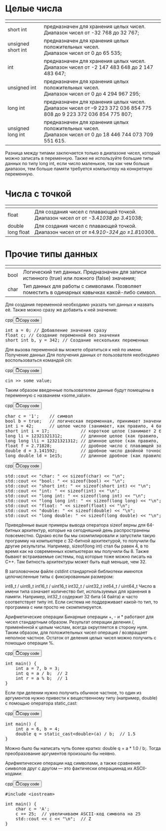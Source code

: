 <h1>Целые числа</h1>
<table>
<thead>
<tr>
<th></th>
<th></th>
</tr>
</thead>
<tbody>
<tr>
<td>short int</td>
<td>предназначен для хранения целых чисел.<br>Диапазон чисел от -32 768 до 32 767;</td>
</tr>
<tr>
<td>unsigned short int</td>
<td>предназначен для хранения целых положительных чисел.<br>Диапазон чисел от 0 до 65 535;</td>
</tr>
<tr>
<td>int</td>
<td>предназначен для хранения целых чисел.<br>Диапазон чисел от -2 147 483 648 до 2 147 483 647;</td>
</tr>
<tr>
<td>unsigned int</td>
<td>предназначен для хранения целых положительных чисел.<br>Диапазон чисел от 0 до 4 294 967 295;</td>
</tr>
<tr>
<td>long int</td>
<td>предназначен для хранения целых чисел.<br>Диапазон чисел от –9 223 372 036 854 775 808 до 9 223 372 036 854 775 807;</td>
</tr>
<tr>
<td>unsigned long int</td>
<td>предназначен для хранения целых положительных чисел.<br>Диапазон чисел от 0 до 18 446 744 073 709 551 615.</td>
</tr>
</tbody>
</table>
<p>Разница между типами заключается только в диапазоне чисел, который можно записать в переменную. 
Также не используйте большие типы данных по типу long int, если число маленькое, 
так как чем больше диапазон, тем больше памяти требуется компьютеру на конкретную переменную.</p>
<h1>Числа с точкой</h1>
<table>
<thead>
<tr>
<th></th>
<th></th>
</tr>
</thead>
<tbody>
<tr>
<td>float</td>
<td>Для создания чисел с плавающей точкой.<br>Диапазон чисел от от -3.4<em>1038 до 3.4</em>1038;</td>
</tr>
<tr>
<td>double<br>long float</td>
<td>Для создания чисел с плавающей точкой.<br>Диапазон чисел от от ±4.9<em>10-324 до ±1.8</em>10308.</td>
</tr>
</tbody>
</table>
<h1>Прочие типы данных</h1>
<table>
<thead>
<tr>
<th></th>
<th></th>
</tr>
</thead>
<tbody>
<tr>
<td>bool</td>
<td>Логический тип данных. Предназначен для записи истинного (true) или ложного (false) значения;</td>
</tr>
<tr>
<td>char</td>
<td>Тип данных для работы с символами. Позволяет поместить в одинарных кавычках какой-либо символ.</td>
</tr>
</tbody>
</table>
<p>Для создания переменной необходимо указать тип данных и назвать её.
Также можно сразу же добавить к ней значение:</p>
<div class="code-element"><div class="lang-line"><text>cpp</text><button class="copy-button" id="code620b" onclick="copyCode(code620, code620b)"><svg stroke="currentColor" fill="none" stroke-width="2" viewBox="0 0 24 24" stroke-linecap="round" stroke-linejoin="round" class="h-4 w-4" height="1em" width="1em" xmlns="http://www.w3.org/2000/svg"><path d="M16 4h2a2 2 0 0 1 2 2v14a2 2 0 0 1-2 2H6a2 2 0 0 1-2-2V6a2 2 0 0 1 2-2h2"></path><rect x="8" y="2" width="8" height="4" rx="1" ry="1"></rect></svg><text>Copy code</text></button></div><div class="code" id="code620"><div class="highlight"><pre><span></span><span class="kt">int</span><span class="w"> </span><span class="n">a</span><span class="w"> </span><span class="o">=</span><span class="w"> </span><span class="mi">0</span><span class="p">;</span><span class="w"> </span><span class="c1">// Добавление значения сразу</span>
<span class="kt">float</span><span class="w"> </span><span class="n">c</span><span class="p">;</span><span class="w"> </span><span class="c1">// Создание переменной без значения</span>
<span class="kt">short</span><span class="w"> </span><span class="kt">int</span><span class="w"> </span><span class="n">b</span><span class="p">,</span><span class="w"> </span><span class="n">y</span><span class="w"> </span><span class="o">=</span><span class="w"> </span><span class="mi">342</span><span class="p">;</span><span class="w"> </span><span class="c1">// Создание нескольких переменных</span>
</pre></div></div></div>

<p>Для вызова переменной вы можете обратиться к ней по имени.
Получение данных
Для получения данных от пользователя необходимо воспользоваться командой cin:</p>
<div class="code-element"><div class="lang-line"><text>cpp</text><button class="copy-button" id="code621b" onclick="copyCode(code621, code621b)"><svg stroke="currentColor" fill="none" stroke-width="2" viewBox="0 0 24 24" stroke-linecap="round" stroke-linejoin="round" class="h-4 w-4" height="1em" width="1em" xmlns="http://www.w3.org/2000/svg"><path d="M16 4h2a2 2 0 0 1 2 2v14a2 2 0 0 1-2 2H6a2 2 0 0 1-2-2V6a2 2 0 0 1 2-2h2"></path><rect x="8" y="2" width="8" height="4" rx="1" ry="1"></rect></svg><text>Copy code</text></button></div><div class="code" id="code621"><div class="highlight"><pre><span></span><span class="n">cin</span><span class="w"> </span><span class="o">&gt;&gt;</span><span class="w"> </span><span class="n">some_value</span><span class="p">;</span>
</pre></div></div></div>

<p>Таким образом введенные пользователем данные будут помещены в переменную с названием «some_value».</p>
<div class="code-element"><div class="lang-line"><text>cpp</text><button class="copy-button" id="code622b" onclick="copyCode(code622, code622b)"><svg stroke="currentColor" fill="none" stroke-width="2" viewBox="0 0 24 24" stroke-linecap="round" stroke-linejoin="round" class="h-4 w-4" height="1em" width="1em" xmlns="http://www.w3.org/2000/svg"><path d="M16 4h2a2 2 0 0 1 2 2v14a2 2 0 0 1-2 2H6a2 2 0 0 1-2-2V6a2 2 0 0 1 2-2h2"></path><rect x="8" y="2" width="8" height="4" rx="1" ry="1"></rect></svg><text>Copy code</text></button></div><div class="code" id="code622"><div class="highlight"><pre><span></span><span class="kt">char</span><span class="w"> </span><span class="n">c</span><span class="w"> </span><span class="o">=</span><span class="w"> </span><span class="sc">&#39;1&#39;</span><span class="p">;</span><span class="w">    </span><span class="c1">// символ</span>
<span class="kt">bool</span><span class="w"> </span><span class="n">b</span><span class="w"> </span><span class="o">=</span><span class="w"> </span><span class="nb">true</span><span class="p">;</span><span class="w">   </span><span class="c1">// логическая переменная, принимает значения false и true</span>
<span class="kt">int</span><span class="w"> </span><span class="n">i</span><span class="w"> </span><span class="o">=</span><span class="w"> </span><span class="mi">42</span><span class="p">;</span><span class="w">      </span><span class="c1">// целое число (занимает, как правило, 4 байта)</span>
<span class="kt">short</span><span class="w"> </span><span class="kt">int</span><span class="w"> </span><span class="n">i</span><span class="w"> </span><span class="o">=</span><span class="w"> </span><span class="mi">17</span><span class="p">;</span><span class="w">            </span><span class="c1">// короткое целое (занимает 2 байта)</span>
<span class="kt">long</span><span class="w"> </span><span class="n">li</span><span class="w"> </span><span class="o">=</span><span class="w"> </span><span class="mi">12321321312</span><span class="p">;</span><span class="w">       </span><span class="c1">// длинное целое (как правило, 8 байт)</span>
<span class="kt">long</span><span class="w"> </span><span class="kt">long</span><span class="w"> </span><span class="n">lli</span><span class="w"> </span><span class="o">=</span><span class="w"> </span><span class="mi">12321321312</span><span class="p">;</span><span class="w"> </span><span class="c1">// длинное целое (как правило, 16 байт)</span>
<span class="kt">float</span><span class="w"> </span><span class="n">f</span><span class="w"> </span><span class="o">=</span><span class="w"> </span><span class="mf">2.71828</span><span class="p">;</span><span class="w">           </span><span class="c1">// дробное число с плавающей запятой (4 байта)</span>
<span class="kt">double</span><span class="w"> </span><span class="n">d</span><span class="w"> </span><span class="o">=</span><span class="w"> </span><span class="mf">3.141592</span><span class="p">;</span><span class="w">         </span><span class="c1">// дробное число двойной точности (8 байт)</span>
<span class="kt">long</span><span class="w"> </span><span class="kt">double</span><span class="w"> </span><span class="n">ld</span><span class="w"> </span><span class="o">=</span><span class="w"> </span><span class="mf">1e15</span><span class="p">;</span><span class="w">       </span><span class="c1">// длинное дробное (как правило, 16 байт)</span>
</pre></div></div></div>

<div class="code-element"><div class="lang-line"><text>cpp</text><button class="copy-button" id="code623b" onclick="copyCode(code623, code623b)"><svg stroke="currentColor" fill="none" stroke-width="2" viewBox="0 0 24 24" stroke-linecap="round" stroke-linejoin="round" class="h-4 w-4" height="1em" width="1em" xmlns="http://www.w3.org/2000/svg"><path d="M16 4h2a2 2 0 0 1 2 2v14a2 2 0 0 1-2 2H6a2 2 0 0 1-2-2V6a2 2 0 0 1 2-2h2"></path><rect x="8" y="2" width="8" height="4" rx="1" ry="1"></rect></svg><text>Copy code</text></button></div><div class="code" id="code623"><div class="highlight"><pre><span></span><span class="n">std</span><span class="o">::</span><span class="n">cout</span><span class="w"> </span><span class="o">&lt;&lt;</span><span class="w"> </span><span class="s">&quot;char: &quot;</span><span class="w"> </span><span class="o">&lt;&lt;</span><span class="w"> </span><span class="k">sizeof</span><span class="p">(</span><span class="kt">char</span><span class="p">)</span><span class="w"> </span><span class="o">&lt;&lt;</span><span class="w"> </span><span class="s">&quot;</span><span class="se">\n</span><span class="s">&quot;</span><span class="p">;</span><span class="w">                 </span><span class="c1">//  1</span>
<span class="n">std</span><span class="o">::</span><span class="n">cout</span><span class="w"> </span><span class="o">&lt;&lt;</span><span class="w"> </span><span class="s">&quot;bool: &quot;</span><span class="w"> </span><span class="o">&lt;&lt;</span><span class="w"> </span><span class="k">sizeof</span><span class="p">(</span><span class="kt">bool</span><span class="p">)</span><span class="w"> </span><span class="o">&lt;&lt;</span><span class="w"> </span><span class="s">&quot;</span><span class="se">\n</span><span class="s">&quot;</span><span class="p">;</span><span class="w">                 </span><span class="c1">//  1</span>
<span class="n">std</span><span class="o">::</span><span class="n">cout</span><span class="w"> </span><span class="o">&lt;&lt;</span><span class="w"> </span><span class="s">&quot;short int: &quot;</span><span class="w"> </span><span class="o">&lt;&lt;</span><span class="w"> </span><span class="k">sizeof</span><span class="p">(</span><span class="kt">short</span><span class="w"> </span><span class="kt">int</span><span class="p">)</span><span class="w"> </span><span class="o">&lt;&lt;</span><span class="w"> </span><span class="s">&quot;</span><span class="se">\n</span><span class="s">&quot;</span><span class="p">;</span><span class="w">       </span><span class="c1">//  2 (по стандарту &gt;= 2)</span>
<span class="n">std</span><span class="o">::</span><span class="n">cout</span><span class="w"> </span><span class="o">&lt;&lt;</span><span class="w"> </span><span class="s">&quot;int: &quot;</span><span class="w"> </span><span class="o">&lt;&lt;</span><span class="w"> </span><span class="k">sizeof</span><span class="p">(</span><span class="kt">int</span><span class="p">)</span><span class="w"> </span><span class="o">&lt;&lt;</span><span class="w"> </span><span class="s">&quot;</span><span class="se">\n</span><span class="s">&quot;</span><span class="p">;</span><span class="w">                   </span><span class="c1">//  4 (по стандарту &gt;= 2)</span>
<span class="n">std</span><span class="o">::</span><span class="n">cout</span><span class="w"> </span><span class="o">&lt;&lt;</span><span class="w"> </span><span class="s">&quot;long int: &quot;</span><span class="w"> </span><span class="o">&lt;&lt;</span><span class="w"> </span><span class="k">sizeof</span><span class="p">(</span><span class="kt">long</span><span class="w"> </span><span class="kt">int</span><span class="p">)</span><span class="w"> </span><span class="o">&lt;&lt;</span><span class="w"> </span><span class="s">&quot;</span><span class="se">\n</span><span class="s">&quot;</span><span class="p">;</span><span class="w">         </span><span class="c1">//  8 (по стандарту &gt;= 4)</span>
<span class="n">std</span><span class="o">::</span><span class="n">cout</span><span class="w"> </span><span class="o">&lt;&lt;</span><span class="w"> </span><span class="s">&quot;long long int: &quot;</span><span class="w"> </span><span class="o">&lt;&lt;</span><span class="w"> </span><span class="k">sizeof</span><span class="p">(</span><span class="kt">long</span><span class="w"> </span><span class="kt">long</span><span class="p">)</span><span class="w"> </span><span class="o">&lt;&lt;</span><span class="w"> </span><span class="s">&quot;</span><span class="se">\n</span><span class="s">&quot;</span><span class="p">;</span><span class="w">   </span><span class="c1">//  8 (по стандарту &gt;= 8)</span>
<span class="n">std</span><span class="o">::</span><span class="n">cout</span><span class="w"> </span><span class="o">&lt;&lt;</span><span class="w"> </span><span class="s">&quot;float: &quot;</span><span class="w"> </span><span class="o">&lt;&lt;</span><span class="w"> </span><span class="k">sizeof</span><span class="p">(</span><span class="kt">float</span><span class="p">)</span><span class="w"> </span><span class="o">&lt;&lt;</span><span class="w"> </span><span class="s">&quot;</span><span class="se">\n</span><span class="s">&quot;</span><span class="p">;</span><span class="w">               </span><span class="c1">//  4</span>
<span class="n">std</span><span class="o">::</span><span class="n">cout</span><span class="w"> </span><span class="o">&lt;&lt;</span><span class="w"> </span><span class="s">&quot;double: &quot;</span><span class="w"> </span><span class="o">&lt;&lt;</span><span class="w"> </span><span class="k">sizeof</span><span class="p">(</span><span class="kt">double</span><span class="p">)</span><span class="w"> </span><span class="o">&lt;&lt;</span><span class="w"> </span><span class="s">&quot;</span><span class="se">\n</span><span class="s">&quot;</span><span class="p">;</span><span class="w">             </span><span class="c1">//  8</span>
<span class="n">std</span><span class="o">::</span><span class="n">cout</span><span class="w"> </span><span class="o">&lt;&lt;</span><span class="w"> </span><span class="s">&quot;long double: &quot;</span><span class="w"> </span><span class="o">&lt;&lt;</span><span class="w"> </span><span class="k">sizeof</span><span class="p">(</span><span class="kt">long</span><span class="w"> </span><span class="kt">double</span><span class="p">)</span><span class="w"> </span><span class="o">&lt;&lt;</span><span class="w"> </span><span class="s">&quot;</span><span class="se">\n</span><span class="s">&quot;</span><span class="p">;</span><span class="w">   </span><span class="c1">// 16</span>
</pre></div></div></div>

<p>Приведённые выше примеры вывода оператора sizeof верны для 64-битных архитектур, которые на сегодняшний день распространены повсеместно. 
Однако если бы мы скомпилировали и запустили такую программу на компьютере с 32-битной архитектурой, то получили бы другие результаты. 
Например, sizeof(long int) стал бы равен 4, в то время как на современных компьютерах мы получили бы 8. 
Также бывают встраиваемые системы, под которые тоже можно писать на С++. Там битность архитектуры может быть ещё меньше, чем 32.</p>
<p>В заголовочном файле cstdint стандартной библиотеки имеются целочисленные типы с фиксированным размером:</p>
<p>int8_t / uint8_t
int16_t / uint16_t
int32_t / uint32_t
int64_t / uint64_t
Число в имени типа означает количество бит, используемых для хранения в памяти. 
Например, int32_t содержит 32 бита (4 байта) и часто соответствует типу int. 
Если система не поддерживает какой-то тип, то программа с ним просто не скомпилируется.</p>
<p>Арифметические операции
Бинарные операции +, - и * работают для чисел стандартным образом. 
Результат операции деления /, применённой к целым числам, всегда округляется в сторону нуля. 
Таким образом, для положительных чисел операция / возвращает неполное частное. 
Остаток от деления целых чисел можно получить с помощью операции %.</p>
<div class="code-element"><div class="lang-line"><text>cpp</text><button class="copy-button" id="code624b" onclick="copyCode(code624, code624b)"><svg stroke="currentColor" fill="none" stroke-width="2" viewBox="0 0 24 24" stroke-linecap="round" stroke-linejoin="round" class="h-4 w-4" height="1em" width="1em" xmlns="http://www.w3.org/2000/svg"><path d="M16 4h2a2 2 0 0 1 2 2v14a2 2 0 0 1-2 2H6a2 2 0 0 1-2-2V6a2 2 0 0 1 2-2h2"></path><rect x="8" y="2" width="8" height="4" rx="1" ry="1"></rect></svg><text>Copy code</text></button></div><div class="code" id="code624"><div class="highlight"><pre><span></span><span class="kt">int</span><span class="w"> </span><span class="nf">main</span><span class="p">()</span><span class="w"> </span><span class="p">{</span>
<span class="w">    </span><span class="kt">int</span><span class="w"> </span><span class="n">a</span><span class="w"> </span><span class="o">=</span><span class="w"> </span><span class="mi">7</span><span class="p">,</span><span class="w"> </span><span class="n">b</span><span class="w"> </span><span class="o">=</span><span class="w"> </span><span class="mi">3</span><span class="p">;</span>
<span class="w">    </span><span class="kt">int</span><span class="w"> </span><span class="n">q</span><span class="w"> </span><span class="o">=</span><span class="w"> </span><span class="n">a</span><span class="w"> </span><span class="o">/</span><span class="w"> </span><span class="n">b</span><span class="p">;</span><span class="w">  </span><span class="c1">// 2</span>
<span class="w">    </span><span class="kt">int</span><span class="w"> </span><span class="n">r</span><span class="w"> </span><span class="o">=</span><span class="w"> </span><span class="n">a</span><span class="w"> </span><span class="o">%</span><span class="w"> </span><span class="n">b</span><span class="p">;</span><span class="w">  </span><span class="c1">// 1</span>
<span class="p">}</span>
</pre></div></div></div>

<p>Если при делении нужно получить обычное частное, то один из аргументов нужно привести
к вещественному типу (например, double) с помощью оператора static_cast:</p>
<div class="code-element"><div class="lang-line"><text>cpp</text><button class="copy-button" id="code625b" onclick="copyCode(code625, code625b)"><svg stroke="currentColor" fill="none" stroke-width="2" viewBox="0 0 24 24" stroke-linecap="round" stroke-linejoin="round" class="h-4 w-4" height="1em" width="1em" xmlns="http://www.w3.org/2000/svg"><path d="M16 4h2a2 2 0 0 1 2 2v14a2 2 0 0 1-2 2H6a2 2 0 0 1-2-2V6a2 2 0 0 1 2-2h2"></path><rect x="8" y="2" width="8" height="4" rx="1" ry="1"></rect></svg><text>Copy code</text></button></div><div class="code" id="code625"><div class="highlight"><pre><span></span><span class="kt">int</span><span class="w"> </span><span class="nf">main</span><span class="p">()</span><span class="w"> </span><span class="p">{</span>
<span class="w">    </span><span class="kt">int</span><span class="w"> </span><span class="n">a</span><span class="w"> </span><span class="o">=</span><span class="w"> </span><span class="mi">6</span><span class="p">,</span><span class="w"> </span><span class="n">b</span><span class="w"> </span><span class="o">=</span><span class="w"> </span><span class="mi">4</span><span class="p">;</span>
<span class="w">    </span><span class="kt">double</span><span class="w"> </span><span class="n">q</span><span class="w"> </span><span class="o">=</span><span class="w"> </span><span class="k">static_cast</span><span class="o">&lt;</span><span class="kt">double</span><span class="o">&gt;</span><span class="p">(</span><span class="n">a</span><span class="p">)</span><span class="w"> </span><span class="o">/</span><span class="w"> </span><span class="n">b</span><span class="p">;</span><span class="w">  </span><span class="c1">// 1.5</span>
<span class="p">}</span>
</pre></div></div></div>

<p>Можно было бы написать чуть более кратко: double q = a * 1.0 / b;. 
Тогда преобразование аргументов произошло бы неявно.</p>
<p>Арифметические операции над символами,
а также сравнение символов друг с другом — это фактически операциинад их ASCII-кодами:</p>
<div class="code-element"><div class="lang-line"><text>cpp</text><button class="copy-button" id="code626b" onclick="copyCode(code626, code626b)"><svg stroke="currentColor" fill="none" stroke-width="2" viewBox="0 0 24 24" stroke-linecap="round" stroke-linejoin="round" class="h-4 w-4" height="1em" width="1em" xmlns="http://www.w3.org/2000/svg"><path d="M16 4h2a2 2 0 0 1 2 2v14a2 2 0 0 1-2 2H6a2 2 0 0 1-2-2V6a2 2 0 0 1 2-2h2"></path><rect x="8" y="2" width="8" height="4" rx="1" ry="1"></rect></svg><text>Copy code</text></button></div><div class="code" id="code626"><div class="highlight"><pre><span></span><span class="cp">#include</span><span class="w"> </span><span class="cpf">&lt;iostream&gt;</span>
<span class="w"> </span>
<span class="kt">int</span><span class="w"> </span><span class="nf">main</span><span class="p">()</span><span class="w"> </span><span class="p">{</span>
<span class="w">    </span><span class="kt">char</span><span class="w"> </span><span class="n">c</span><span class="w"> </span><span class="o">=</span><span class="w"> </span><span class="sc">&#39;A&#39;</span><span class="p">;</span>
<span class="w">    </span><span class="n">c</span><span class="w"> </span><span class="o">+=</span><span class="w"> </span><span class="mi">25</span><span class="p">;</span><span class="w">  </span><span class="c1">// увеличиваем ASCII-код символа на 25</span>
<span class="w">    </span><span class="n">std</span><span class="o">::</span><span class="n">cout</span><span class="w"> </span><span class="o">&lt;&lt;</span><span class="w"> </span><span class="n">c</span><span class="w"> </span><span class="o">&lt;&lt;</span><span class="w"> </span><span class="s">&quot;</span><span class="se">\n</span><span class="s">&quot;</span><span class="p">;</span><span class="w">  </span><span class="c1">// Z</span>
<span class="p">}</span>
</pre></div></div></div>